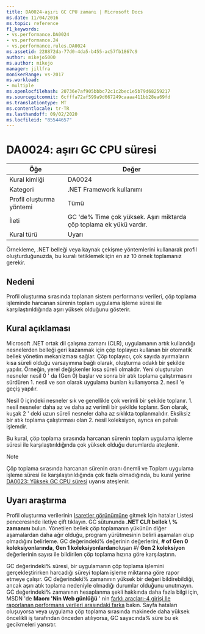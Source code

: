 ```yaml
---
title: DA0024-aşırı GC CPU zamanı | Microsoft Docs
ms.date: 11/04/2016
ms.topic: reference
f1_keywords:
- vs.performance.DA0024
- vs.performance.24
- vs.performance.rules.DA0024
ms.assetid: 228872da-77d0-4da5-b455-ac57fb1867c9
author: mikejo5000
ms.author: mikejo
manager: jillfra
monikerRange: vs-2017
ms.workload:
- multiple
ms.openlocfilehash: 20736e7af905bbbc72c1c2bec1e5b79d68259217
ms.sourcegitcommit: 6cfffa72af599a9d667249caaaa411bb28ea69fd
ms.translationtype: MT
ms.contentlocale: tr-TR
ms.lasthandoff: 09/02/2020
ms.locfileid: "85544657"
---
```

# <a name="da0024-excessive-gc-cpu-time"></a>DA0024: aşırı GC CPU süresi

|Öğe|Değer|
|-|-|
|Kural kimliği|DA0024|
|Kategori|.NET Framework kullanımı|
|Profil oluşturma yöntemi|Tümü|
|İleti|GC 'de% Time çok yüksek. Aşırı miktarda çöp toplama ek yükü vardır.|
|Kural türü|Uyarı|

 Örnekleme, .NET belleği veya kaynak çekişme yöntemlerini kullanarak profil oluşturduğunuzda, bu kuralı tetiklemek için en az 10 örnek toplamanız gerekir.

## <a name="cause"></a>Nedeni
 Profil oluşturma sırasında toplanan sistem performansı verileri, çöp toplama işleminde harcanan sürenin toplam uygulama işleme süresi ile karşılaştırıldığında aşırı yüksek olduğunu gösterir.

## <a name="rule-description"></a>Kural açıklaması
 Microsoft .NET ortak dil çalışma zamanı (CLR), uygulamanın artık kullandığı nesnelerden belleği geri kazanmak için çöp toplayıcı kullanan bir otomatik bellek yönetim mekanizması sağlar. Çöp toplayıcı, çok sayıda ayırmaların kısa süreli olduğu varsayımına bağlı olarak, oluşturma odaklı bir şekilde yapılır. Örneğin, yerel değişkenler kısa süreli olmalıdır. Yeni oluşturulan nesneler nesil 0 ' da (Gen 0) başlar ve sonra bir atık toplama çalıştırmasını sürdüren 1. nesil ve son olarak uygulama bunları kullanıyorsa 2. nesil 'e geçiş yapılır.

 Nesil 0 içindeki nesneler sık ve genellikle çok verimli bir şekilde toplanır. 1. nesil nesneler daha az ve daha az verimli bir şekilde toplanır. Son olarak, kuşak 2 ' deki uzun süreli nesneler daha az sıklıkta toplanmalıdır. Eksiksiz bir atık toplama çalıştırması olan 2. nesil koleksiyon, ayrıca en pahalı işlemdir.

 Bu kural, çöp toplama sırasında harcanan sürenin toplam uygulama işleme süresi ile karşılaştırıldığında çok yüksek olduğu durumlarda ateşlenir.

> [!NOTE]
> Çöp toplama sırasında harcanan sürenin oranı önemli ve Toplam uygulama işleme süresi ile karşılaştırıldığında çok fazla olmadığında, bu kural yerine [DA0023: Yüksek GC CPU süresi](../profiling/da0023-high-gc-cpu-time.md) uyarısı ateşlenir.

## <a name="how-to-investigate-a-warning"></a>Uyarı araştırma
 Profil oluşturma verilerinin [Işaretler görünümüne](../profiling/marks-view.md) gitmek Için hatalar Listesi penceresinde iletiye çift tıklayın. GC sütununda **.NET CLR bellek \\ % zamanını** bulun. Yönetilen bellek çöp toplamanın yükünün diğer aşamalardan daha ağır olduğu, program yürütmesinin belirli aşamaları olup olmadığını belirleme. GC değerindeki% değerinin değerlerini, **# of Gen 0 koleksiyonlarında**, **Gen 1 koleksiyonlardan**oluşan #/ **Gen 2 koleksiyon** değerlerinin sayısı ile bildirilen çöp toplama hızına göre karşılaştırın.

 GC değerindeki% süresi, bir uygulamanın çöp toplama işlemini gerçekleştirirken harcadığı süreyi toplam işleme miktarına göre rapor etmeye çalışır. GC değerindeki% zamanının yüksek bir değeri bildirebildiği, ancak aşırı atık toplama nedeniyle olmadığı durumlar olduğunu unutmayın. GC değerindeki% zamanının hesaplanma şekli hakkında daha fazla bilgi için, MSDN 'de **Maonı 'Nin Web günlüğü** ' nin [farklı araçları-4 girişi Ile raporlanan performans verileri arasındaki farka](https://devblogs.microsoft.com/maoni/archive/difference-between-perf-data-reported-by-different-tools-4.aspx) bakın. Sayfa hataları oluşuyorsa veya uygulama çöp toplama sırasında makinede daha yüksek öncelikli iş tarafından önceden atılıyorsa, GC sayacında% süre bu ek gecikmeleri yansıtır.
